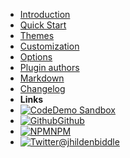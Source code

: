 - [Introduction](introduction) <!-- markdownlint-disable-line first-line-heading -->
- [Quick Start](quick-start)
- [Themes](themes)
- [Customization](customization)
- [Options](options)
- [Plugin authors](plugin-authors)
- [Markdown](markdown)
- [Changelog](changelog)
- **Links**
- [![Code](assets/img/code.svg)Demo Sandbox](https://codesandbox.io/s/xv36w4695o)
- [![Github](assets/img/github.svg)Github](https://github.com/jhildenbiddle/docsify-themeable)
- [![NPM](assets/img/npm.svg)NPM](https://www.npmjs.com/package/docsify-themeable)
- [![Twitter](assets/img/twitter.svg)@jhildenbiddle](http://twitter.com/jhildenbiddle)
